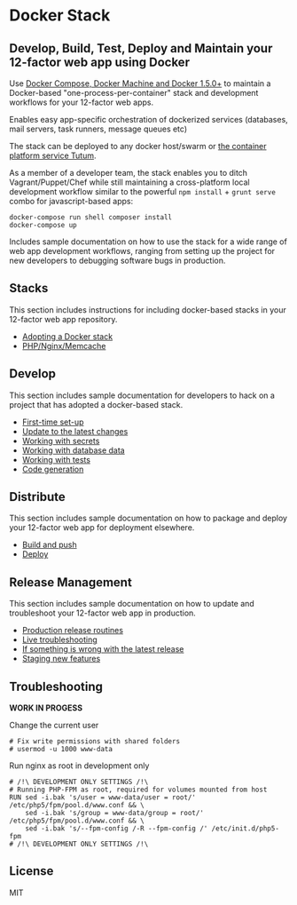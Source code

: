 Docker Stack
=========================================================================================

## Develop, Build, Test, Deploy and Maintain your 12-factor web app using Docker

Use [Docker Compose, Docker Machine and Docker 1.5.0+](http://blog.docker.com/2014/12/announcing-docker-machine-swarm-and-compose-for-orchestrating-distributed-apps/) to maintain a Docker-based "one-process-per-container" stack and development workflows for your 12-factor web apps.

Enables easy app-specific orchestration of dockerized services (databases, mail servers, task runners, message queues etc)

The stack can be deployed to any docker host/swarm or [the container platform service Tutum](https://tutum.io).

As a member of a developer team, the stack enables you to ditch Vagrant/Puppet/Chef while still maintaining a cross-platform local development workflow similar to the powerful `npm install` + `grunt serve` combo for javascript-based apps:

    docker-compose run shell composer install
    docker-compose up

Includes sample documentation on how to use the stack for a wide range of web app development workflows, ranging from setting up the project for new developers to debugging software bugs in production.

Stacks
------

This section includes instructions for including docker-based stacks in your 12-factor web app repository.

- [Adopting a Docker stack](docs/10-stacks-adopting-a-docker-stack.md)
- [PHP/Nginx/Memcache](stacks/php-nginx-memcache/README.md)

Develop
-------

This section includes sample documentation for developers to hack on a project that has adopted a docker-based stack.

- [First-time set-up](docs/20-local-dev-first-time-set-up.md)
- [Update to the latest changes](docs/21-local-dev-update-to-the-latest-changes)
- [Working with secrets](docs/22-local-dev-working-with-secrets.md)
- [Working with database data](docs/23-local-dev-working-with-database-data.md)
- [Working with tests](docs/24-local-dev-working-with-tests.md)
- [Code generation](docs/25-local-dev-code-generation.md)

Distribute
----------

This section includes sample documentation on how to package and deploy your 12-factor web app for deployment elsewhere.

- [Build and push](docs/51-distribute-build-and-push.md)
- [Deploy](docs/52-distribute-deploy.md)

Release Management
------------------

This section includes sample documentation on how to update and troubleshoot your 12-factor web app in production.

- [Production release routines](docs/60-release-routines.md)
- [Live troubleshooting](docs/61-live-troubleshooting.md)
- [If something is wrong with the latest release](docs/62-if-something-is-wrong-with-the-latest-release.md)
- [Staging new features](docs/63-staging-new-features.md)


Troubleshooting
---------------

**WORK IN PROGESS**

Change the current user

    # Fix write permissions with shared folders
    # usermod -u 1000 www-data

Run nginx as root in development only    

    # /!\ DEVELOPMENT ONLY SETTINGS /!\
    # Running PHP-FPM as root, required for volumes mounted from host
    RUN sed -i.bak 's/user = www-data/user = root/' /etc/php5/fpm/pool.d/www.conf && \
        sed -i.bak 's/group = www-data/group = root/' /etc/php5/fpm/pool.d/www.conf && \
        sed -i.bak 's/--fpm-config /-R --fpm-config /' /etc/init.d/php5-fpm
    # /!\ DEVELOPMENT ONLY SETTINGS /!\


License
-------

MIT